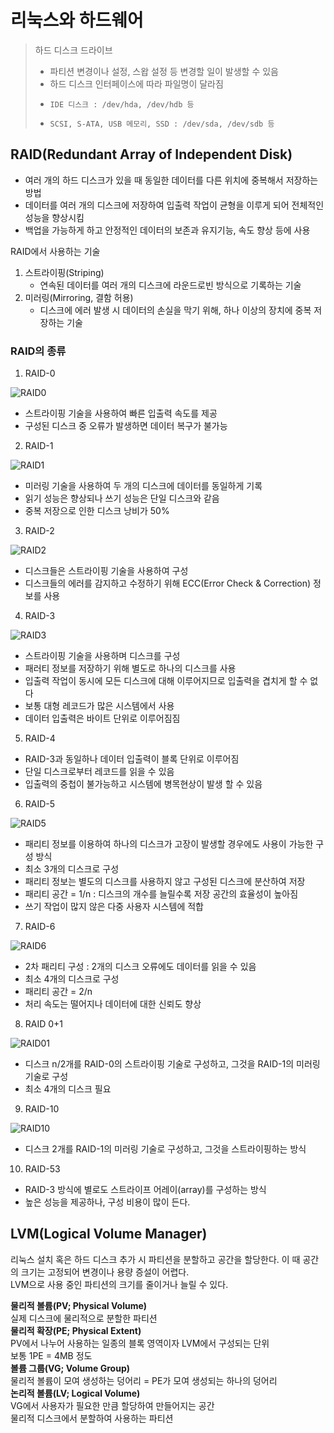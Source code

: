 # 리눅스와 하드웨어
> 하드 디스크 드라이브
> - 파티션 변경이나 설정, 스왑 설정 등 변경할 일이 발생할 수 있음
> - 하드 디스크 인터페이스에 따라 파일명이 달라짐
> -     IDE 디스크 : /dev/hda, /dev/hdb 등
> -     SCSI, S-ATA, USB 메모리, SSD : /dev/sda, /dev/sdb 등

## RAID(Redundant Array of Independent Disk)
- 여러 개의 하드 디스크가 있을 때 동일한 데이터를 다른 위치에 중복해서 저장하는 방법
- 데이터를 여러 개의 디스크에 저장하여 입출력 작업이 균형을 이루게 되어 전체적인 성능을 향상시킴
- 백업을 가능하게 하고 안정적인 데이터의 보존과 유지기능, 속도 향상 등에 사용

RAID에서 사용하는 기술
1) 스트라이핑(Striping)
   - 연속된 데이터를 여러 개의 디스크에 라운드로빈 방식으로 기록하는 기술
2) 미러링(Mirroring, 결함 허용)
   - 디스크에 에러 발생 시 데이터의 손실을 막기 위해, 하나 이상의 장치에 중복 저장하는 기술

### RAID의 종류
1) RAID-0

![RAID0](https://github.com/dee021/TIL/blob/main/Linux/img/RAID0.jpg)
- 스트라이핑 기술을 사용하여 빠른 입출력 속도를 제공
- 구성된 디스크 중 오류가 발생하면 데이터 복구가 불가능
2) RAID-1

![RAID1](https://github.com/dee021/TIL/blob/main/Linux/img/RAID1.jpg)
- 미러링 기술을 사용하여 두 개의 디스크에 데이터를 동일하게 기록
- 읽기 성능은 향상되나 쓰기 성능은 단일 디스크와 같음
- 중복 저장으로 인한 디스크 낭비가 50%
3) RAID-2

![RAID2](https://github.com/dee021/TIL/blob/main/Linux/img/RAID2.jpg)
- 디스크들은 스트라이핑 기술을 사용하여 구성
- 디스크들의 에러를 감지하고 수정하기 위해 ECC(Error Check & Correction) 정보를 사용
4) RAID-3

![RAID3](https://github.com/dee021/TIL/blob/main/Linux/img/RAID3.jpg)
- 스트라이핑 기술을 사용하며 디스크를 구성
- 패러티 정보를 저장하기 위해 별도로 하나의 디스크를 사용
- 입출력 작업이 동시에 모든 디스크에 대해 이루어지므로 입출력을 겹치게 할 수 없다
- 보통 대형 레코드가 많은 시스템에서 사용
- 데이터 입출력은 바이트 단위로 이루어짐짐
5) RAID-4
- RAID-3과 동일하나 데이터 입출력이 블록 단위로 이루어짐
- 단일 디스크로부터 레코드를 읽을 수 있음
- 입출력의 중첩이 불가능하고 시스템에 병목현상이 발생 할 수 있음
6) RAID-5

![RAID5](https://github.com/dee021/TIL/blob/main/Linux/img/RAID5.jpg)
- 패리티 정보를 이용하여 하나의 디스크가 고장이 발생할 경우에도 사용이 가능한 구성 방식
- 최소 3개의 디스크로 구성
- 패리티 정보는 별도의 디스크를 사용하지 않고 구성된 디스크에 분산하여 저장
- 패리티 공간 = 1/n : 디스크의 개수를 늘릴수록 저장 공간의 효율성이 높아짐
- 쓰기 작업이 많지 않은 다중 사용자 시스템에 적합
7) RAID-6

![RAID6](https://github.com/dee021/TIL/blob/main/Linux/img/RAID6.jpg)
- 2차 패리티 구성 : 2개의 디스크 오류에도 데이터를 읽을 수 있음
- 최소 4개의 디스크로 구성
- 패리티 공간 = 2/n
- 처리 속도는 떨어지나 데이터에 대한 신뢰도 향상
8) RAID 0+1

![RAID01](https://github.com/dee021/TIL/blob/main/Linux/img/RAID01.jpg)
- 디스크 n/2개를 RAID-0의 스트라이핑 기술로 구성하고, 그것을 RAID-1의 미러링 기술로 구성
- 최소 4개의 디스크 필요
9) RAID-10

![RAID10](https://github.com/dee021/TIL/blob/main/Linux/img/RAID10.jpg)
- 디스크 2개를 RAID-1의 미러링 기술로 구성하고, 그것을 스트라이핑하는 방식

10) RAID-53
- RAID-3 방식에 별로도 스트라이프 어레이(array)를 구성하는 방식
- 높은 성능을 제공하나, 구성 비용이 많이 든다.

## LVM(Logical Volume Manager)
리눅스 설치 혹은 하드 디스크 추가 시 파티션을 분할하고 공간을 할당한다. 이 때 공간의 크기는 고정되어 변경이나 용량 증설이 어렵다.<br> 
LVM으로 사용 중인 파티션의 크기를 줄이거나 늘릴 수 있다.

<b>물리적 볼륨(PV; Physical Volume)</b><br>
실제 디스크에 물리적으로 분할한 파티션
<br><b>물리적 확장(PE; Physical Extent)</b><br>
PV에서 나누어 사용하는 일종의 블록 영역이자 LVM에서 구성되는 단위<br>보통 1PE = 4MB 정도
<br><b>볼륨 그룹(VG; Volume Group)</b><br>
물리적 볼륨이 모여 생성하는 덩어리 = PE가 모여 생성되는 하나의 덩어리<br>
<b>논리적 볼륨(LV; Logical Volume)</b><br>
VG에서 사용자가 필요한 만큼 할당하여 만들어지는 공간<br>물리적 디스크에서 분할하여 사용하는 파티션
